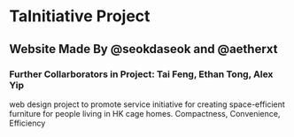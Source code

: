 # TaInitiative Project

## Website Made By @seokdaseok and @aetherxt

### Further Collarborators in Project: Tai Feng, Ethan Tong, Alex Yip

web design project to promote service initiative for creating space-efficient furniture for people living in HK cage homes.
Compactness, Convenience, Efficiency